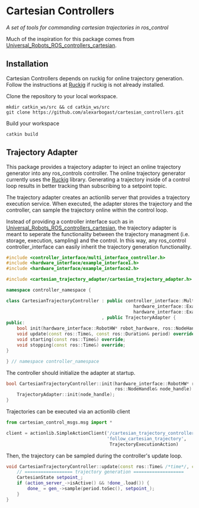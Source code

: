 # Cartesian Controllers

*A set of tools for commanding cartesian trajectories in ros_control*

Much of the inspiration for this package comes from [Universal_Robots_ROS_controllers_cartesian](https://github.com/UniversalRobots/Universal_Robots_ROS_controllers_cartesian).


## Installation
Cartesian Controllers depends on ruckig for online trajectory generation.
Follow the instructions at [Ruckig](https://github.com/pantor/ruckig) if ruckig is not already installed.

Clone the repository to your local workspace.
```shell script
mkdir catkin_ws/src && cd catkin_ws/src
git clone https://github.com/alexarbogast/cartesian_controllers.git
```

Build your workspace
```shell script
catkin build
```

## Trajectory Adapter

This package provides a trajectory adapter to inject an online trajectory generator into any ros_controls controller. The online trajectory generator currently uses the [Ruckig](https://github.com/pantor/ruckig) library. Generating a trajectory inside of a control loop results in better tracking than subscribing to a setpoint topic. 

The trajectory adapter creates an actionlib server that provides a trajectory execution service. When executed, the adapter stores the trajectory and the controller, can sample the trajectory online within the control loop.

Instead of providing a controller interface such as in [Universal_Robots_ROS_controllers_cartesian](https://github.com/UniversalRobots/Universal_Robots_ROS_controllers_cartesian), the trajectory adapter is meant to seperate the functionality between the trajectory managment (i.e. storage, execution, sampling) and the control. In this way, any ros_control controller_interface can easily inherit the trajectory generation functionality.

```C++
#include <controller_interface/multi_interface_controller.h>
#include <hardware_interface/example_interface1.h>
#include <hardware_interface/example_interface2.h>

#include <cartesian_trajectory_adapter/cartesian_trajectory_adapter.h>

namespace controller_namespace {

class CartesianTrajectoryController : public controller_interface::MultiInterfaceController<
                                                hardware_interface::ExampleInterface1,
                                                hardware_interface::ExampleInterface1> 
                                    , public TrajectoryAdapter {
public:
    bool init(hardware_interface::RobotHW* robot_hardware, ros::NodeHandle& node_handle) override;
    void update(const ros::Time&, const ros::Duration& period) override;
    void starting(const ros::Time&) override;
    void stopping(const ros::Time&) override;
}

} // namespace controller_namespace
```
The controller should initialize the adapter at startup.

```C++
bool CartesianTrajectoryController::init(hardware_interface::RobotHW* robot_hw,
                                         ros::NodeHandle& node_handle) {
    TrajectoryAdapter::init(node_handle);
}
```

Trajectories can be executed via an actionlib client
```python
from cartesian_control_msgs.msg import *

client = actionlib.SimpleActionClient('/cartesian_trajectory_controller/'
                                      'follow_cartesian_trajectory',
                                       TrajectoryExecutionAction)
```

Then, the trajectory can be sampled during the controller's update loop.

```C++
void CartesianTrajectoryController::update(const ros::Time& /*time*/, const ros::Duration& period) {
    // ================== trajectory generation ===================
    CartesianState setpoint_;
    if (action_server_->isActive() && !done_.load()) {
        done_ = gen_->sample(period.toSec(), setpoint_);
    }
}
```